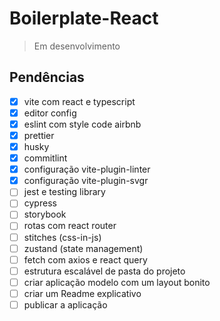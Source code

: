 # Boilerplate-React

> Em desenvolvimento

## Pendências

-   [x] vite com react e typescript
-   [x] editor config
-   [x] eslint com style code airbnb
-   [x] prettier
-   [x] husky
-   [x] commitlint
-   [x] configuração vite-plugin-linter
-   [x] configuração vite-plugin-svgr
-   [ ] jest e testing library
-   [ ] cypress
-   [ ] storybook
-   [ ] rotas com react router
-   [ ] stitches (css-in-js)
-   [ ] zustand (state management)
-   [ ] fetch com axios e react query
-   [ ] estrutura escalável de pasta do projeto
-   [ ] criar aplicação modelo com um layout bonito
-   [ ] criar um Readme explicativo
-   [ ] publicar a aplicação
